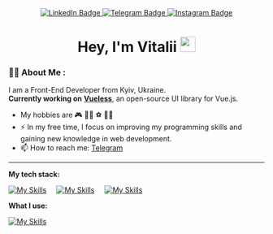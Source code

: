 

<div id="badges" align="center">
  <a href="https://www.linkedin.com/in/vitalii-dudnik-baa01b280/">
    <img src="https://img.shields.io/badge/LinkedIn-blue?style=for-the-badge&logo=linkedin&logoColor=white" alt="LinkedIn Badge"/>
  </a>
  <a href="https://t.me/dudnik_vtl">
    <img src="https://img.shields.io/badge/Telegram-black?style=for-the-badge&logo=telegram&logoColor=white" alt="Telegram Badge"/>
  </a>
  <a href="https://www.instagram.com/dudnik_vtl/">
    <img src="https://img.shields.io/badge/Instagram-pink?style=for-the-badge&logo=instagram&logoColor=white" alt="Instagram Badge"/>
  </a>
</div>

<h1 align="center">
  Hey, I'm Vitalii
  <img src="https://media.giphy.com/media/hvRJCLFzcasrR4ia7z/giphy.gif" width="30px"/>
</h1>

### :man_technologist: About Me :

I am a Front-End Developer from Kyiv, Ukraine.
</br>
**Currently working on** **[Vueless](https://github.com/vuelessjs/vueless)**, an open-source UI library for Vue.js.

- My hobbies are 🎮 👨‍💻 ⚽️ 🕺🏼
- ⚡ In my free time, I focus on improving my programming skills and gaining new knowledge in web development.
- 📫 How to reach me: <a href="https://t.me/dudnik_vtl">
   Telegram
  </a>
---

<b>My tech stack:</b>

[![My Skills](https://skillicons.dev/icons?i=html,css,js,ts)](https://skillicons.dev) &nbsp;&nbsp;&nbsp;
[![My Skills](https://skillicons.dev/icons?i=vue,nuxtjs,pinia,tailwindcss)](https://skillicons.dev) &nbsp;&nbsp;&nbsp;
[![My Skills](https://skillicons.dev/icons?i=git,vite,npm,yarn)](https://skillicons.dev) &nbsp;&nbsp;&nbsp;

<b>What I use:</b>

[![My Skills](https://skillicons.dev/icons?i=vscode,github,gitlab,firebase,figma)](https://skillicons.dev)
